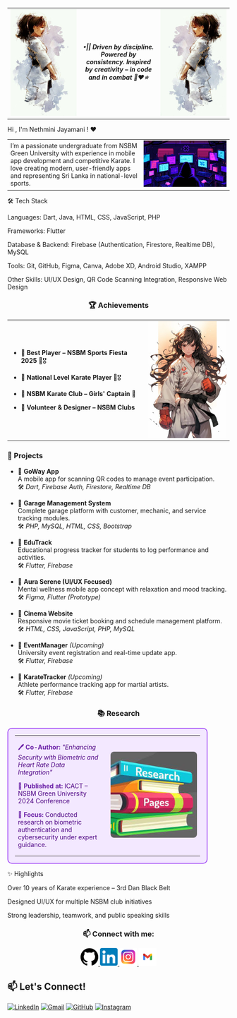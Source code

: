 <table>
  <tr>
    <td align="center" width="150">
      <img src="https://github.com/NethuNavo/NethuNavo/blob/main/karate%20girl.jpg?raw=true" alt="Karate Pose 1" width="150" />
    </td>
    <td align="center">
      <em><strong>•|| Driven by discipline. Powered by consistency. Inspired by creativity – in code and in combat 🥋❤️⭐</strong></em>
    </td>
    <td align="center" width="150">
      <img src="https://github.com/NethuNavo/NethuNavo/blob/main/karate%202.jpg?raw=true alt="Karate Pose 2" width="150" />
    </td>
  </tr>
</table>



Hi , I'm Nethmini Jayamani ! ❤

<table width="100%">
  <tr>
    <td align="left" width="60%">
      I’m a passionate undergraduate from NSBM Green University with experience in mobile app development and competitive Karate. I love creating modern, user-friendly apps and representing Sri Lanka in national-level sports.
    </td>
    <td align="right" width="40%">
      <img src="Insomnia.gif" alt="Insomnia GIF" width="250" />
    </td>
  </tr>
</table>



🛠 Tech Stack

Languages: Dart, Java, HTML, CSS, JavaScript, PHP

Frameworks: Flutter

Database & Backend: Firebase (Authentication, Firestore, Realtime DB), MySQL

Tools: Git, GitHub, Figma, Canva, Adobe XD, Android Studio, XAMPP

Other Skills: UI/UX Design, QR Code Scanning Integration, Responsive Web Design

<h3 align="center">🏆 Achievements</h3>

<table>
  <tr>
    <td>

- 🔹 **Best Player – NSBM Sports Fiesta 2025** 🥋🎖  
- 🔹 **National Level Karate Player** 🥋🎖  
- 🔹 **NSBM Karate Club – Girls' Captain** 🥋  
- 🔹 **Volunteer & Designer – NSBM Clubs**

    </td>
    <td align="right">
      <img src="Karate Anim.jpg" alt="Karate Image" width="200" />
    </td>
  </tr>
</table>

<h3>📱 Projects</h3>




- 🔹 **GoWay App**  
  A mobile app for scanning QR codes to manage event participation.  
  🛠️ *Dart, Firebase Auth, Firestore, Realtime DB*

- 🔹 **Garage Management System**  
  Complete garage platform with customer, mechanic, and service tracking modules.  
  🛠️ *PHP, MySQL, HTML, CSS, Bootstrap*

- 🔹 **EduTrack**  
  Educational progress tracker for students to log performance and activities.  
  🛠️ *Flutter, Firebase*

- 🔹 **Aura Serene (UI/UX Focused)**  
  Mental wellness mobile app concept with relaxation and mood tracking.  
  🛠️ *Figma, Flutter (Prototype)*

- 🔹 **Cinema Website**  
  Responsive movie ticket booking and schedule management platform.  
  🛠️ *HTML, CSS, JavaScript, PHP, MySQL*

- 🔹 **EventManager** *(Upcoming)*  
  University event registration and real-time update app.  
  🛠️ *Flutter, Firebase*

- 🔹 **KarateTracker** *(Upcoming)*  
  Athlete performance tracking app for martial artists.  
  🛠️ *Flutter, Firebase*





<h3 align="center">📚 Research</h3>

<table align="center" style="background-color:#f3e8ff; border:2px solid #a855f7; border-radius:10px; padding:15px; width:90%;">
  <tr>
    <td align="left" width="50%" style="color:#4b0082; padding-right: 20px;">
      <p><strong style="color:#6b21a8;">🖊️ Co-Author:</strong> <em>"Enhancing Security with Biometric and Heart Rate Data Integration"</em></p>
      <p><strong style="color:#6b21a8;">📍 Published at:</strong> ICACT – NSBM Green University 2024 Conference</p>
      <p><strong style="color:#6b21a8;">🔐 Focus:</strong> Conducted research on biometric authentication and cybersecurity under expert guidance.</p>
    </td>
    <td align="center" width="50%">
      <img src="https://github.com/NethuNavo/NethuNavo/blob/main/research.jpeg" alt="Research Image" width="250" style="border-radius:8px;" />
    </td>
  </tr>
</table>


✨ Highlights

Over 10 years of Karate experience – 3rd Dan Black Belt

Designed UI/UX for multiple NSBM club initiatives

Strong leadership, teamwork, and public speaking skills

<h3 align="center">📫 Connect with me:</h3>

<p align="center">
  <a href="https://github.com/YourGitHubUsername" target="_blank">
    <img src="Github.png" alt="GitHub" width="40" />
  </a>
  <a href="https://www.linkedin.com/in/your-linkedin" target="_blank">
    <img src="linkdin logo.png" alt="LinkedIn" width="40" />
  </a>
  <a href="https://www.instagram.com/your.instagram" target="_blank">
    <img src="insta logo.jpeg" alt="Instagram" width="40" />
  </a>
  <a href="mailto:nethunavo24@gmail.com">
    <img src="gnail logo.png" alt="Gmail" width="40" />
  </a>
</p>

## 📫 Let's Connect!

[![LinkedIn](https://img.shields.io/badge/LinkedIn-Nethmini%20Jayamani-blue?style=for-the-badge&logo=linkedin&logoColor=white)](https://www.linkedin.com/in/nethmini-jayamani-546599313)
[![Gmail](https://img.shields.io/badge/Gmail-nethunavo24@gmail.com-red?style=for-the-badge&logo=gmail&logoColor=white)](mailto:nethunavo24@gmail.com)
[![GitHub](https://img.shields.io/badge/GitHub-NethuNavo-black?style=for-the-badge&logo=github&logoColor=white)](https://github.com/NethuNavo)
[![Instagram](https://img.shields.io/badge/Instagram-nethu__n__-purple?style=for-the-badge&logo=instagram&logoColor=white)](https://www.instagram.com/nethu__n_n)



